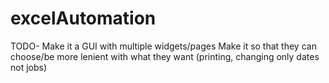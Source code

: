 # excelAutomation
TODO-
Make it a GUI with multiple widgets/pages
Make it so that they can choose/be more lenient with what they want (printing, changing only dates not jobs)
